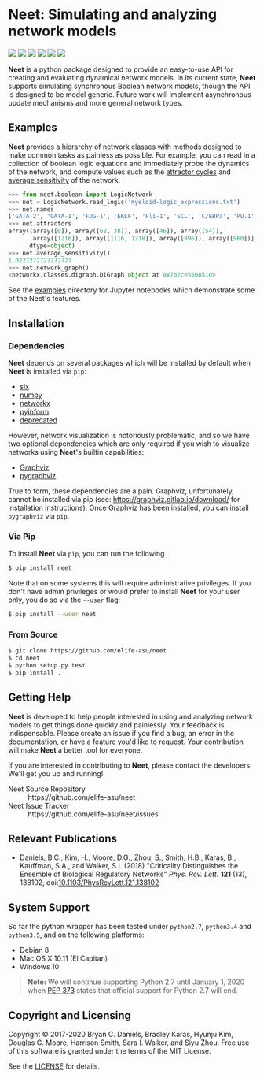 # Neet: Simulating and analyzing network models

[![][doc-stable-img]][doc-stable-url] [![][doc-latest-img]][doc-latest-url] [![][travis-img]][travis-url] [![][appveyor-img]][appveyor-url] [![][codecov-img]][codecov-url] [![][doi-img]][doi-url]

[travis-img]: https://travis-ci.org/ELIFE-ASU/Neet.svg?branch=master
[travis-url]: https://travis-ci.org/ELIFE-ASU/Neet

[appveyor-img]: https://ci.appveyor.com/api/projects/status/eyrn6l2wygeglnx5/branch/master?svg=true
[appveyor-url]: https://ci.appveyor.com/project/dglmoore/neet-awnxe/branch/master

[codecov-img]: https://codecov.io/gh/elife-asu/neet/branch/master/graph/badge.svg
[codecov-url]: https://codecov.io/gh/elife-asu/neet

[doc-latest-img]: https://img.shields.io/badge/docs-latest-blue.svg
[doc-latest-url]: https://neet.readthedocs.io/en/latest

[doc-stable-img]: https://img.shields.io/badge/docs-stable-blue.svg
[doc-stable-url]: https://neet.readthedocs.io/en/stable

[doi-img]: https://zenodo.org/badge/DOI/10.5281/zenodo.3489785.svg
[doi-url]: https://doi.org/10.5281/zenodo.3489785

**Neet** is a python package designed to provide an easy-to-use API for creating
and evaluating dynamical network models. In its current state, **Neet** supports
simulating synchronous Boolean network models, though the API is designed to be
model generic. Future work will implement asynchronous update mechanisms and
more general network types.

## Examples

**Neet** provides a hierarchy of network classes with methods designed to make common tasks as
painless as possible. For example, you can read in a collection of boolean logic equations and
immediately probe the dynamics of the network, and compute values such as the
[attractor cycles](https://neet.readthedocs.io/en/stable/api/landscape.html#neet.LandscapeMixin.attractors)
and
[average sensitivity](https://neet.readthedocs.io/en/stable/api/boolean/sensitivity.html#neet.boolean.SensitivityMixin.average_sensitivity)
of the network.

```python
>>> from neet.boolean import LogicNetwork
>>> net = LogicNetwork.read_logic('myeloid-logic_expressions.txt')
>>> net.names
['GATA-2', 'GATA-1', 'FOG-1', 'EKLF', 'Fli-1', 'SCL', 'C/EBPa', 'PU.1', 'cJun', 'EgrNab', 'Gfi-1']
>>> net.attractors
array([array([0]), array([62, 38]), array([46]), array([54]),
       array([1216]), array([1116, 1218]), array([896]), array([960])],
      dtype=object)
>>> net.average_sensitivity()
1.0227272727272727
>>> net.network_graph()
<networkx.classes.digraph.DiGraph object at 0x7b2ce5508510>
```

See the [examples](examples) directory for Jupyter notebooks which demonstrate some of the Neet's features.

## Installation

### Dependencies

**Neet** depends on several packages which will be installed by default when **Neet** is installed
via `pip`:

* [six](https://pypi.org/project/six/)
* [numpy](https://pypi.org/project/numpy/)
* [networkx](https://pypi.org/project/networkx/)
* [pyinform](https://pypi.org/project/pyinform/)
* [deprecated](https://pypi.org/project/Deprecated/)

However, network visualization is notoriously problematic, and so we have two optional dependencies
which are only required if you wish to visualize networks using **Neet**'s builtin capabilities:

* [Graphviz](https://graphviz.org/)
* [pygraphviz](https://pypi.org/project/pygraphviz/)

True to form, these dependencies are a pain. Graphviz, unfortunately, cannot be installed via pip
(see: https://graphviz.gitlab.io/download/ for installation instructions). Once Graphviz has been
installed, you can install `pygraphviz` via `pip`.

### Via Pip

To install **Neet** via `pip`, you can run the following

```bash
$ pip install neet
```

Note that on some systems this will require administrative privileges. If you
don't have admin privileges or would prefer to install **Neet** for your user
only, you do so via the `--user` flag:

```bash
$ pip install --user neet
```

### From Source
```bash
$ git clone https://github.com/elife-asu/neet
$ cd neet
$ python setup.py test
$ pip install .
```

## Getting Help
**Neet** is developed to help people interested in using and analyzing network
models to get things done quickly and painlessly. Your feedback is
indispensable. Please create an issue if you find a bug, an error in the
documentation, or have a feature you'd like to request. Your contribution will
make **Neet** a better tool for everyone.

If you are interested in contributing to **Neet**, please contact the
developers. We'll get you up and running!

<dl>
  <dt>Neet Source Repository</dt>
  <dd>https://github.com/elife-asu/neet</dd>
  <dt>Neet Issue Tracker</dt>
  <dd>https://github.com/elife-asu/neet/issues</dd>
</dl>

## Relevant Publications

- Daniels, B.C., Kim, H., Moore, D.G., Zhou, S., Smith, H.B., Karas, B.,
  Kauffman, S.A., and Walker, S.I. (2018) "Criticality Distinguishes the
  Ensemble of Biological Regulatory Networks" *Phys. Rev. Lett.* **121** (13),
  138102, doi:[10.1103/PhysRevLett.121.138102](https://doi.org/10.1103/PhysRevLett.121.138102)

## System Support

So far the python wrapper has been tested under `python2.7`, `python3.4` and
`python3.5`, and on the following platforms:

* Debian 8
* Mac OS X 10.11 (El Capitan)
* Windows 10

> **Note:** We will continue supporting Python 2.7 until January 1, 2020 when
[PEP 373](https://www.python.org/dev/peps/pep-0373/#maintenance-releases) states
that official support for Python 2.7 will end.

## Copyright and Licensing
Copyright © 2017-2020 Bryan C. Daniels, Bradley Karas, Hyunju Kim, Douglas G.
Moore, Harrison Smith, Sara I. Walker, and Siyu Zhou. Free use of this software is
granted under the terms of the MIT License.

See the [LICENSE](https://github.com/elife-asu/neet/blob/master/LICENSE) for
details.

